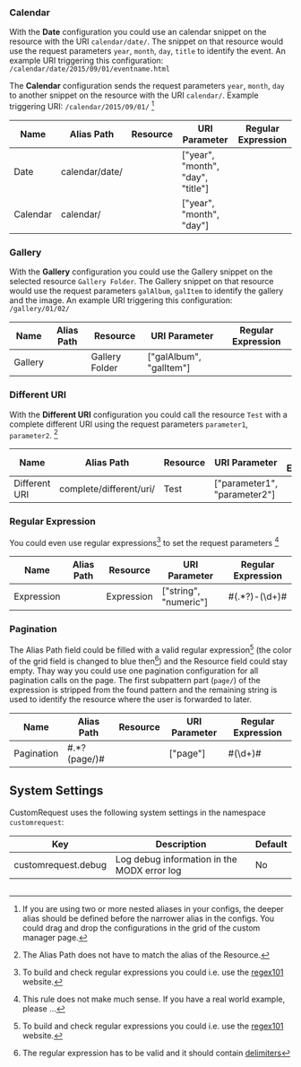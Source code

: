 ### Calendar

With the **Date** configuration you could use an calendar snippet on the 
resource with the URI `calendar/date/`. The snippet on that resource would 
use the request parameters `year`, `month`, `day`, `title` to identify the 
event. An example URI triggering this configuration: 
`/calendar/date/2015/09/01/eventname.html`

The **Calendar** configuration sends the request parameters `year`, `month`, 
`day` to another snippet on the resource with the URI `calendar/`. Example 
triggering URI: `/calendar/2015/09/01/` [^1]

Name | Alias Path | Resource | URI Parameter | Regular Expression
--------------|------------|----------|---------------|-------------------
Date | calendar/date/ | | ["year", "month", "day", "title"] |
Calendar | calendar/ | | ["year", "month", "day"] |

[^1]: If you are using two or more nested aliases in your configs, the deeper alias should be defined before the narrower alias in the configs. You could drag and drop the configurations in the grid of the custom manager page. 

### Gallery

With the **Gallery** configuration you could use the Gallery snippet on the 
selected resource `Gallery Folder`. The Gallery snippet on that resource would 
use the request parameters `galAlbum`, `galItem` to identify the gallery and 
the image. An example URI triggering this configuration: `/gallery/01/02/`

Name | Alias Path | Resource | URI Parameter | Regular Expression
--------------|------------|----------|---------------|-------------------
Gallery |  | Gallery Folder | ["galAlbum", "galItem"] |

### Different URI

With the **Different URI** configuration you could call the resource `Test` 
with a complete different URI using the request parameters `parameter1`, 
`parameter2`. [^2]

Name | Alias Path | Resource | URI Parameter | Regular Expression
--------------|------------|----------|---------------|-------------------
Different URI | complete/different/uri/ | Test | ["parameter1", "parameter2"] |

[^2]: The Alias Path does not have to match the alias of the Resource.

### Regular Expression

You could even use regular expressions[^5] to set the request parameters [^3]

Name | Alias Path | Resource | URI Parameter | Regular Expression
--------------|------------|----------|---------------|-------------------
Expression | | Expression | ["string", "numeric"] | #(.*?)-(\d+)#

[^3]: This rule does not make much sense. If you have a real world example, please ...

### Pagination

The Alias Path field could be filled with a valid regular expression[^5] (the 
color of the grid field is changed to blue then[^4]) and the Resource field 
could stay empty. Thay way you could use one pagination configuration for all 
pagination calls on the page. The first subpattern part (`page/`) of the 
expression is stripped from the found pattern and the remaining string is used 
to identify the resource where the user is forwarded to later.

Name | Alias Path | Resource | URI Parameter | Regular Expression
--------------|------------|----------|---------------|-------------------
Pagination | #.*?(page/)# | | ["page"] | #(\d+)#

[^4]: The regular expression[^5] has to be valid and it should contain [delimiters](http://php.net/manual/en/regexp.reference.delimiters.php)

[^5]: To build and check regular expressions you could i.e. use the [regex101](https://regex101.com/) website.

## System Settings

CustomRequest uses the following system settings in the namespace `customrequest`:

Key | Description | Default
----|-------------|--------
customrequest.debug | Log debug information in the MODX error log | No

<!-- Piwik -->
<script type="text/javascript">
  var _paq = _paq || [];
  _paq.push(['trackPageView']);
  _paq.push(['enableLinkTracking']);
  (function() {
    var u="//piwik.partout.info/";
    _paq.push(['setTrackerUrl', u+'piwik.php']);
    _paq.push(['setSiteId', 16]);
    var d=document, g=d.createElement('script'), s=d.getElementsByTagName('script')[0];
    g.type='text/javascript'; g.async=true; g.defer=true; g.src=u+'piwik.js'; s.parentNode.insertBefore(g,s);
  })();
</script>
<noscript><p><img src="//piwik.partout.info/piwik.php?idsite=16" style="border:0;" alt="" /></p></noscript>
<!-- End Piwik Code -->
